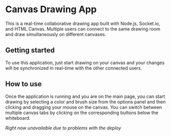 # Canvas Drawing App

This is a real-time collaborative drawing app built with Node.js, Socket.io, and HTML Canvas. Multiple users can connect to the same drawing room and draw simultaneously on different canvases.

## Getting started
To use this application, just start drawing on your canvas and your changes will be synchronized in real-time with the other connected users.

## How to use
Once the application is running and you are on the main page, you can start drawing by selecting a color and brush size from the options panel and then clicking and dragging your mouse on the canvas. You can switch between multiple canvas tabs by clicking on the corresponding buttons below the whiteboard.

*Right now unavailable due to problems with the deploy*
